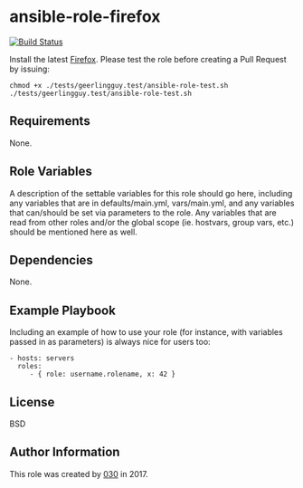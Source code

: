 ansible-role-firefox
====================

[![Build Status](https://travis-ci.org/030/ansible-role-firefox.svg?branch=master)](https://travis-ci.org/030/ansible-role-firefox)

Install the latest [Firefox](https://www.mozilla.org/en-US/firefox/). Please test the role before creating a Pull Request by issuing:

```
chmod +x ./tests/geerlingguy.test/ansible-role-test.sh
./tests/geerlingguy.test/ansible-role-test.sh
```

Requirements
------------

None.

Role Variables
--------------

A description of the settable variables for this role should go here, including any variables that are in defaults/main.yml, vars/main.yml, and any variables that can/should be set via parameters to the role. Any variables that are read from other roles and/or the global scope (ie. hostvars, group vars, etc.) should be mentioned here as well.

Dependencies
------------

None.

Example Playbook
----------------

Including an example of how to use your role (for instance, with variables passed in as parameters) is always nice for users too:

    - hosts: servers
      roles:
         - { role: username.rolename, x: 42 }

License
-------

BSD

Author Information
------------------

This role was created by [030](https://stackexchange.com/users/3302040/030) in 2017.
